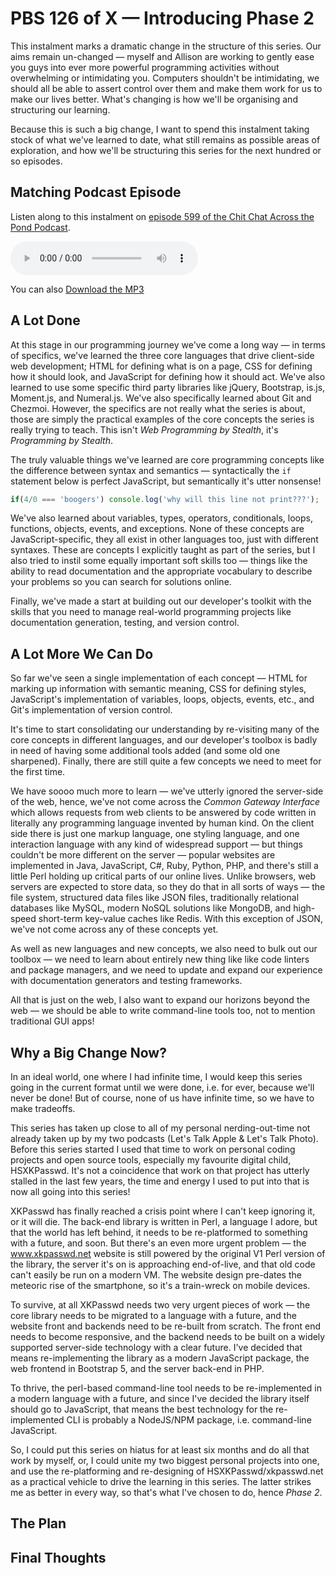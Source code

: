 # PBS 126 of X — Introducing Phase 2

This instalment marks a dramatic change in the structure of this series. Our aims remain un-changed — myself and Allison are working to gently ease you guys into ever more powerful programming activities without overwhelming or intimidating you. Computers shouldn't be intimidating, we should all be able to assert control over them and make them work for us to make our lives better. What's changing is how we'll be organising and structuring our learning.

Because this is such a big change, I want to spend this instalment taking stock of what we've learned to date, what still remains as possible areas of exploration, and how we'll be structuring this series for the next hundred or so episodes.

## Matching Podcast Episode

Listen along to this instalment on [episode 599 of the Chit Chat Across the Pond Podcast](https://www.podfeet.com/blog/2021/09/ccatp-599/).

<audio controls src="https://media.blubrry.com/nosillacast/traffic.libsyn.com/nosillacast/CCATP_2021_09_18.mp3?autoplay=0&loop=0&controls=1">Your browser does not support HTML 5 audio 🙁</audio>

You can also <a href="https://media.blubrry.com/nosillacast/traffic.libsyn.com/nosillacast/CCATP_2021_09_18.mp3" >Download the MP3</a>

## A Lot Done

At this stage in our programming journey we've come a long way — in terms of specifics, we've learned the three core languages that drive client-side web development; HTML for defining what is on a page, CSS for defining how it should look, and JavaScript for defining how it should act. We've also learned to use some specific third party libraries like jQuery, Bootstrap, is.js, Moment.js, and Numeral.js. We've also specifically learned about Git and Chezmoi. However, the specifics are not really what the series is about, those are simply the practical examples of the core concepts the series is really trying to teach. This isn't *Web Programming by Stealth*, it's *Programming by Stealth*. 

The truly valuable things we've learned are core programming concepts like the difference between syntax and semantics — syntactically the `if` statement below is perfect JavaScript, but semantically it's utter nonsense!

```javascript
if(4/0 === 'boogers') console.log('why will this line not print???');
```

We've also learned about variables, types, operators, conditionals, loops, functions, objects, events, and exceptions. None of these concepts are JavaScript-specific, they all exist in other languages too, just with different syntaxes. These are concepts I explicitly taught as part of the series, but I also tried to instil some equally important soft skills too — things like the ability to read documentation and the appropriate vocabulary to describe your problems so you can search for solutions online.

Finally, we've made a start at building out our developer's toolkit with the skills that you need to manage real-world programming projects like documentation generation, testing, and version control.

## A Lot More We Can Do

So far we've seen a single implementation of each concept — HTML for marking up information with semantic meaning, CSS for defining styles, JavaScript's implementation of variables, loops, objects, events, etc., and Git's implementation of version control.

It's time to start consolidating our understanding by re-visiting many of the core concepts in different languages, and our developer's toolbox is badly in need of having some additional tools added (and some old one sharpened). Finally, there are still quite a few concepts we need to meet for the first time.

We have soooo much more to learn — we've utterly ignored the server-side of the web, hence, we've not come across the *Common Gateway Interface* which allows requests from web clients to be answered by code written in literally any programming language invented by human kind. On the client side there is just one markup language, one styling language, and one interaction language with any kind of widespread support — but things couldn't be more different on the server — popular websites are implemented in Java, JavaScript, C#, Ruby, Python, PHP, and there's still a little Perl holding up critical parts of our online lives. Unlike browsers, web servers are expected to store data, so they do that in all sorts of ways — the file system, structured data files like JSON files, traditionally relational databases like MySQL, modern NoSQL solutions like MongoDB, and high-speed short-term key-value caches like Redis. With this exception of JSON, we've not come across any of these concepts yet.

As well as new languages and new concepts, we also need to bulk out our toolbox — we need to learn about entirely new thing like like code linters and package managers, and we need to update and expand our experience with documentation generators and testing frameworks.

All that is just on the web, I also want to expand our horizons beyond the web — we should be able to write command-line tools too, not to mention traditional GUI apps!

## Why a Big Change Now?

In an ideal world, one where I had infinite time, I would keep this series going in the current format until we were done, i.e. for ever, because we'll never be done! But of course, none of us have infinite time, so we have to make tradeoffs.

This series has taken up close to all of my personal nerding-out-time not already taken up by my two podcasts (Let's Talk Apple & Let's Talk Photo). Before this series started I used that time to work on personal coding projects and open source tools, especially my favourite digital child, HSXKPasswd. It's not a coincidence that work on that project has utterly stalled in the last few years, the time and energy I used to put into that is now all going into this series!

XKPasswd has finally reached a crisis point where I can't keep ignoring it, or it will die. The back-end library is written in Perl, a language I adore, but that the world has left behind, it needs to be re-platformed to something with a future, and soon. But there's an even more urgent problem — the www.xkpasswd.net website is still powered by the original V1 Perl version of the library, the server it's on is approaching end-of-live, and that old code can't easily be run on a modern VM. The website design pre-dates the meteoric rise of the smartphone, so it's a train-wreck on mobile devices.

To survive, at all XKPasswd needs two very urgent pieces of work — the core library needs to be migrated to a language with a future, and the website front and backends need to be re-built from scratch. The front end needs to become responsive, and the backend needs to be built on a widely supported server-side technology with a clear future. I've decided that means re-implementing the library as a modern JavaScript package, the web frontend in Bootstrap 5, and the server back-end in PHP.

To thrive, the perl-based command-line tool needs to be re-implemented in a modern language with a future, and since I've decided the library itself should go to JavaScript, that means the best technology for the re-implemented CLI is probably a NodeJS/NPM package, i.e. command-line
 JavaScript.
 
 So, I could put this series on hiatus for at least six months and do all that work by myself, or, I could unite my two biggest personal projects into one, and use the re-platforming and re-designing of HSXKPasswd/xkpasswd.net as a practical vehicle to drive the learning in this series. The latter strikes me as better in every way, so that's what I've chosen to do, hence *Phase 2*.
 
 ## The Plan
 
 

## Final Thoughts

